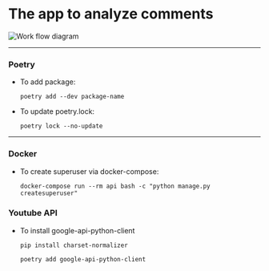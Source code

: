 # The app to analyze comments

![Work flow diagram](MOODY-Work-flow-diagram.png)

---

### Poetry

- To add package:

  ```poetry add --dev package-name```

- To update poetry.lock:

   ```poetry lock --no-update```

---

### Docker

- To create superuser via docker-compose:

  ```docker-compose run --rm api bash -c "python manage.py createsuperuser"```

### Youtube API

- To install google-api-python-client

  ```pip install charset-normalizer```

  ```poetry add google-api-python-client```


